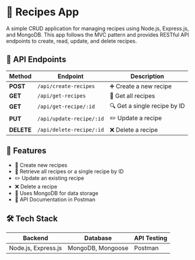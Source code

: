 # 📌 Recipes App
A simple CRUD application for managing recipes using Node.js, Express.js, and MongoDB. This app follows the MVC pattern and provides RESTful API endpoints to create, read, update, and delete recipes.

## 📌 API Endpoints
| Method   | Endpoint          | Description                   |
|----------|------------------|-------------------------------|
| **POST** | `/api/create-recipes`   | ➕ Create a new recipe        |
| **GET**  | `/api/get-recipes`   | 📜 Get all recipes           |
| **GET**  | `/api/get-recipe/:id` | 🔍 Get a single recipe by ID |
| **PUT**  | `/api/update-recipe/:id` | ✏️ Update a recipe          |
| **DELETE** | `/api/delete-recipe/:id` | ❌ Delete a recipe          |


## 🚀 Features
- 📝 Create new recipes
- 📄 Retrieve all recipes or a single recipe by ID
- ✏️ Update an existing recipe
- ❌ Delete a recipe
- 📡 Uses MongoDB for data storage
- 📜 API Documentation in Postman
 

## 🛠️ Tech Stack
| Backend   | Database          | API Testing                   |
|----------|------------------|-------------------------------|
| Node.js, Express.js | MongoDB, Mongoose  |  Postman      |



